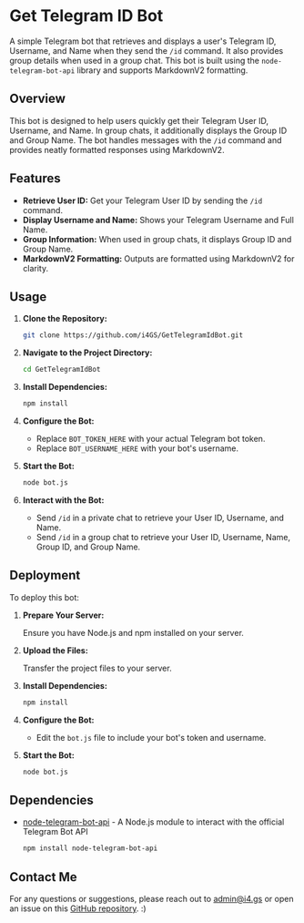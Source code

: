 # Get Telegram ID Bot

A simple Telegram bot that retrieves and displays a user's Telegram ID, Username, and Name when they send the `/id` command. It also provides group details when used in a group chat. This bot is built using the `node-telegram-bot-api` library and supports MarkdownV2 formatting.

## Overview

This bot is designed to help users quickly get their Telegram User ID, Username, and Name. In group chats, it additionally displays the Group ID and Group Name. The bot handles messages with the `/id` command and provides neatly formatted responses using MarkdownV2.

## Features

- **Retrieve User ID:** Get your Telegram User ID by sending the `/id` command.
- **Display Username and Name:** Shows your Telegram Username and Full Name.
- **Group Information:** When used in group chats, it displays Group ID and Group Name.
- **MarkdownV2 Formatting:** Outputs are formatted using MarkdownV2 for clarity.

## Usage

1. **Clone the Repository:**
    ```bash
    git clone https://github.com/i4GS/GetTelegramIdBot.git
    ```

2. **Navigate to the Project Directory:**
    ```bash
    cd GetTelegramIdBot
    ```

3. **Install Dependencies:**
    ```bash
    npm install
    ```

4. **Configure the Bot:**
    - Replace `BOT_TOKEN_HERE` with your actual Telegram bot token.
    - Replace `BOT_USERNAME_HERE` with your bot's username.

5. **Start the Bot:**
    ```bash
    node bot.js
    ```

6. **Interact with the Bot:**
    - Send `/id` in a private chat to retrieve your User ID, Username, and Name.
    - Send `/id` in a group chat to retrieve your User ID, Username, Name, Group ID, and Group Name.

## Deployment

To deploy this bot:

1. **Prepare Your Server:**

   Ensure you have Node.js and npm installed on your server.

2. **Upload the Files:**
 
   Transfer the project files to your server.

3. **Install Dependencies:**
    ```bash
    npm install
    ```

4. **Configure the Bot:**
   - Edit the `bot.js` file to include your bot's token and username.

5. **Start the Bot:**
    ```bash
    node bot.js
    ```

## Dependencies

- [node-telegram-bot-api](https://github.com/yagop/node-telegram-bot-api) - A Node.js module to interact with the official Telegram Bot API
  
  ```bash
  npm install node-telegram-bot-api
  ```


## Contact Me

For any questions or suggestions, please reach out to admin@i4.gs or open an issue on this [GitHub repository](https://github.com/i4GS/GetTelegramIdBot). :)
